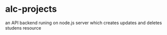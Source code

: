 # alc-projects
an API backend runing on node.js server which creates updates and deletes studens resource
